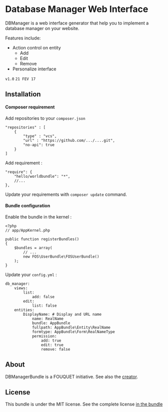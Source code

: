 
# Database Manager Web Interface

DBManager is a web interface generator that help you to implement a database 
manager on your website.

Features include:
* Action control on entity
    * Add
    * Edit
    * Remove
* Personalize interface

`v1.0` `21 FEV 17`

## Installation

#### Composer requirement

Add repositories to your `composer.json`

    "repositories" : [
        {
            "type" : "vcs",
            "url" : "https://github.com/.../....git",
            "no-api": true
        }
    ]

Add requirement :

    "require": {
        "hello/worldbundle": "*",
        //...
    },

Update your requirements with `composer update` command.

#### Bundle configuration

Enable the bundle in the kernel :

    <?php
    // app/AppKernel.php

    public function registerBundles()
    {
        $bundles = array(
            // ...
            new FOS\UserBundle\FOSUserBundle()
        );
    }

Update your `config.yml` :

    db_manager:
        views:
            list:
                add: false
            edit:
                list: false
        entities:
            DisplayName: # Display and URL name
                name: RealName
                bundle: AppBundle
                fullpath: AppBundle\Entity\RealName
                formtype: AppBundle\Form\RealNameType
                permission:
                    add: true
                    edit: true
                    remove: false

## About

DBManagerBundle is a FOUQUET initiative.
See also the [creator](https://github.com/hugo082).

## License

This bundle is under the MIT license. See the complete license [in the bundle](LICENSE)